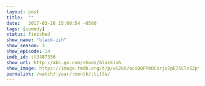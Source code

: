 ```yaml
---
layout: post
title:  ""
date:   2017-03-26 15:00:54 -0500
tags: [comedy]
status: finished
show_name: "black-ish"
show_season: 3
show_episode: 14
imdb_id: tt3487356
show_url: http://abc.go.com/shows/blackish
show_image: https://image.tmdb.org/t/p/w1280/ocVDQPPmDCorjo7pE75Cln52ptx.jpg
permalink: /watch/:year/:month/:title/
---
```


